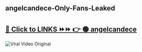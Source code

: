 
 ## angelcandece-Only-Fans-Leaked

# <h2><a href="https://clipsfans.com/angelcandece&ref=git">🔗 Click to LINKS ⏩⏩ 👉 🟢 angelcandece </a></h2>

<a href="https://clipsfans.com/angelcandece&ref=git" rel="nofollow" data-target="animated-image.originalLink"><img src="https://i.ibb.co.com/xMMVF88/686577567.gif" alt="Viral Video Original" style="max-width: 100%; display: inline-block;" data-target="animated-image.originalImage"></a>
